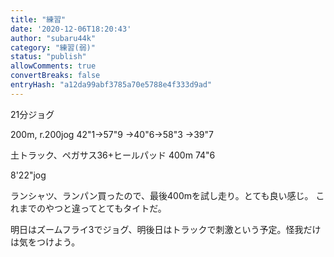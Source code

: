 ```yaml
---
title: "練習"
date: '2020-12-06T18:20:43'
author: "subaru44k"
category: "練習(弱)"
status: "publish"
allowComments: true
convertBreaks: false
entryHash: "a12da99abf3785a70e5788e4f333d9ad"
---
```

21分ジョグ

200m, r.200jog
42"1→57"9
→40"6→58"3
→39"7

土トラック、ペガサス36+ヒールパッド
400m
74"6

8'22"jog

ランシャツ、ランパン買ったので、最後400mを試し走り。とても良い感じ。
これまでのやつと違ってとてもタイトだ。

明日はズームフライ3でジョグ、明後日はトラックで刺激という予定。怪我だけは気をつけよう。
